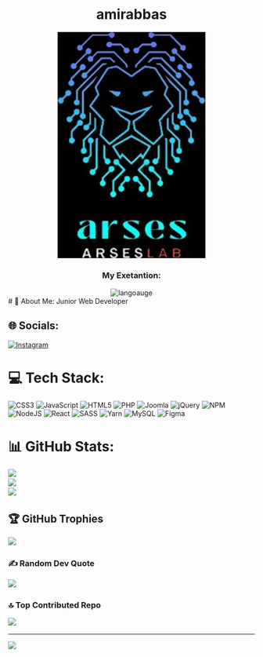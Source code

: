<div align='center'>
<h1 align='center'>amirabbas</h1>
<img src='./arses.png' width='60%'/>
<h3>My Exetantion:</h3>
<img src='https://skillicons.dev/icons?i=html,css,js,bootstrap,angular,figma,git,github,jquery,kali,laravel,mysql,nodejs,npm,ts,vscode&perline=8' alt='langoauge'/>
</div>
# 💫 About Me:
Junior Web Developer


## 🌐 Socials:
[![Instagram](https://img.shields.io/badge/Instagram-%23E4405F.svg?logo=Instagram&logoColor=white)](https://instagram.com/amir.soleymani_1) 

# 💻 Tech Stack:
![CSS3](https://img.shields.io/badge/css3-%231572B6.svg?style=for-the-badge&logo=css3&logoColor=white) ![JavaScript](https://img.shields.io/badge/javascript-%23323330.svg?style=for-the-badge&logo=javascript&logoColor=%23F7DF1E) ![HTML5](https://img.shields.io/badge/html5-%23E34F26.svg?style=for-the-badge&logo=html5&logoColor=white) ![PHP](https://img.shields.io/badge/php-%23777BB4.svg?style=for-the-badge&logo=php&logoColor=white) ![Joomla](https://img.shields.io/badge/joomla-%235091CD.svg?style=for-the-badge&logo=joomla&logoColor=white) ![jQuery](https://img.shields.io/badge/jquery-%230769AD.svg?style=for-the-badge&logo=jquery&logoColor=white) ![NPM](https://img.shields.io/badge/NPM-%23CB3837.svg?style=for-the-badge&logo=npm&logoColor=white) ![NodeJS](https://img.shields.io/badge/node.js-6DA55F?style=for-the-badge&logo=node.js&logoColor=white) ![React](https://img.shields.io/badge/react-%2320232a.svg?style=for-the-badge&logo=react&logoColor=%2361DAFB) ![SASS](https://img.shields.io/badge/SASS-hotpink.svg?style=for-the-badge&logo=SASS&logoColor=white) ![Yarn](https://img.shields.io/badge/yarn-%232C8EBB.svg?style=for-the-badge&logo=yarn&logoColor=white) ![MySQL](https://img.shields.io/badge/mysql-4479A1.svg?style=for-the-badge&logo=mysql&logoColor=white) ![Figma](https://img.shields.io/badge/figma-%23F24E1E.svg?style=for-the-badge&logo=figma&logoColor=white)
# 📊 GitHub Stats:
![](https://github-readme-stats.vercel.app/api?username=amirabbasly&theme=dark&hide_border=false&include_all_commits=true&count_private=true)<br/>
![](https://github-readme-streak-stats.herokuapp.com/?user=amirabbasly&theme=dark&hide_border=false)<br/>
![](https://github-readme-stats.vercel.app/api/top-langs/?username=amirabbasly&theme=dark&hide_border=false&include_all_commits=true&count_private=true&layout=compact)

## 🏆 GitHub Trophies
![](https://github-profile-trophy.vercel.app/?username=amirabbasly&theme=nord&no-frame=false&no-bg=true&margin-w=4)

### ✍️ Random Dev Quote
![](https://quotes-github-readme.vercel.app/api?type=horizontal&theme=radical)

### 🔝 Top Contributed Repo
![](https://github-contributor-stats.vercel.app/api?username=amirabbasly&limit=5&theme=dark&combine_all_yearly_contributions=true)

---
[![](https://visitcount.itsvg.in/api?id=amirabbasly&icon=0&color=0)](https://visitcount.itsvg.in)

<!-- Proudly created with GPRM ( https://gprm.itsvg.in ) -->
